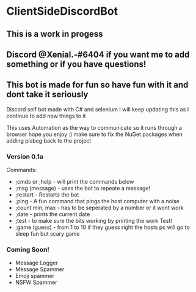 # ClientSideDiscordBot
## This is a work in progess
## Discord @Xenial.-#6404 if you want me to add something or if you have questions!
## This bot is made for fun so have fun with it and dont take it seriously 

Discord self bot made with C# and selenium I will keep updating this as I continue to add new things to it

This uses Automation as the way to communicate so it runs through a browser hope you enjoy :)
make sure to fix the NuGet packages when adding plsbeg back to the project

### Version 0.1a
Commands:
  * ;cmds or ;help - will print the commands below
  * ;msg (message) - uses the bot to repeate a message!
  * ;restart - Restarts the bot
  * ;ping - A fun command that pings the host computer with a noise
  * ;count min, max - has to be seperated by a number or it wont work
  * ;date - prints the current date
  * ;test - to make sure the bits working by printing the work Test!
  * ;game (guess) - from 1 to 10 if they guess right the hosts pc will go to sleep fun but scary game

### Coming Soon!
* Message Logger
* Message Spammer
* Emoji spammer
* NSFW Spammer
